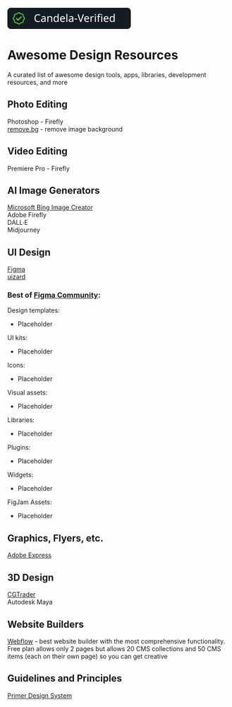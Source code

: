 [![Candela Verified](https://github.com/candelakechkian/badges/blob/main/candela-verified-badge.svg)](https://github.com/candelakechkian/badges/blob/main/README.md)

# Awesome Design Resources
A curated list of awesome design tools, apps, libraries, development resources, and more

## Photo Editing
Photoshop - Firefly <br />
[remove.bg](https://www.remove.bg/) - remove image background <br />


## Video Editing
Premiere Pro - Firefly <br />


## AI Image Generators
[Microsoft Bing Image Creator](https://www.bing.com/images/create) <br />
Adobe Firefly <br />
DALL·E <br />
Midjourney <br />

## UI Design
[Figma](https://www.figma.com/) <br />
[uizard](https://uizard.io/) <br />

### Best of [Figma Community](https://www.figma.com/community):
Design templates:
* Placeholder

UI kits:
* Placeholder

Icons:
* Placeholder

Visual assets:
* Placeholder

Libraries:
* Placeholder

Plugins:
* Placeholder

Widgets:
* Placeholder

FigJam Assets:
* Placeholder


## Graphics, Flyers, etc.
[Adobe Express](https://www.adobe.com/express/) <br />


## 3D Design
[CGTrader](https://www.cgtrader.com/) <br />
Autodesk Maya <br />


## Website Builders
[Webflow](https://webflow.com/) - best website builder with the most comprehensive functionality. Free plan allows only 2 pages but allows 20 CMS collections and 50 CMS items (each on their own page) so you can get creative <br />

## Guidelines and Principles
[Primer Design System](https://primer.style/)
